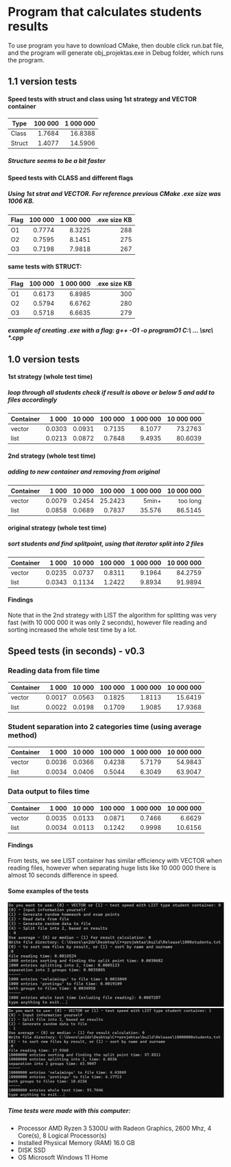 # Program that calculates students results
To use program you have to download CMake, then double click run.bat file, and the program will generate obj_projektas.exe in Debug folder, which runs the program.

## 1.1 version tests
#### Speed tests with struct and class using 1st strategy and VECTOR container
| Type      | 100 000 | 1 000 000 |
| --------- | -------:| ---------:|
| Class     | 1.7684  | 16.8388   |
| Struct    | 1.4077  | 14.5906   |
##### Structure seems to be a bit faster

#### Speed tests with CLASS and different flags
##### Using 1st strat and VECTOR. For reference previous CMake .exe size was 1006 KB.
| Flag   | 100 000 | 1 000 000 | .exe size KB |
| ------ | -------:| ---------:| ------------:|
| O1     | 0.7774  | 8.3225    | 288          |
| O2     | 0.7595  | 8.1451    | 275          |
| O3     | 0.7198  | 7.9818    | 267          |

#### same tests with STRUCT:
| Flag   | 100 000 | 1 000 000 | .exe size KB |
| ------ | -------:| ---------:| ------------:|
| O1     | 0.6173  | 6.8985    | 300          |
| O2     | 0.5794  | 6.6762    | 280          |
| O3     | 0.5718  | 6.6635    | 279          |
##### example of creating .exe with a flag: g++ -O1 -o programO1 C:\ ... \src\ *.cpp

## 1.0 version tests

#### 1st strategy (whole test time)
##### loop through all students check if result is above or below 5 and add to files accordingly
| Container | 1 000  | 10 000 | 100 000 | 1 000 000 | 10 000 000 |
| --------- | ------:| ------:| -------:| ---------:| ----------:|
| vector    | 0.0303 | 0.0931 | 0.7135  | 8.1077    | 73.2763    |
| list      | 0.0213 | 0.0872 | 0.7848  | 9.4935    | 80.6039    |

#### 2nd strategy (whole test time)
##### adding to new container and removing from original
| Container | 1 000  | 10 000 | 100 000 | 1 000 000 | 10 000 000 |
| --------- | ------:| ------:| -------:| ---------:| ----------:|
| vector    | 0.0079 | 0.2454 | 25.2423 | 5min+     | too long   |
| list      | 0.0858 | 0.0689 | 0.7837  | 35.576    | 86.5145    |

#### original strategy (whole test time)
##### sort students and find splitpoint, using that iterator split into 2 files
| Container | 1 000  | 10 000 | 100 000 | 1 000 000 | 10 000 000 |
| --------- | ------:| ------:| -------:| ---------:| ----------:|
| vector    | 0.0235 | 0.0737 | 0.8311  | 9.1964    | 84.2759    |
| list      | 0.0343 | 0.1134 | 1.2422  | 9.8934    | 91.9894    |


#### Findings

Note that in the 2nd strategy with LIST the algorithm for splitting was very fast (with 10 000 000 it was only 2 seconds), however file reading and sorting increased the whole test time by a lot.


## Speed tests (in seconds) - v0.3

### Reading data from file time
| Container | 1 000  | 10 000 | 100 000 | 1 000 000 | 10 000 000 |
| --------- | ------:| ------:| -------:| ---------:| ----------:|
| vector    | 0.0017 | 0.0563 | 0.1825  | 1.8113    | 15.6419    |
| list      | 0.0022 | 0.0198 | 0.1709  | 1.9085    | 17.9368    |

### Student separation into 2 categories time (using average method)
| Container | 1 000  | 10 000 | 100 000 | 1 000 000 | 10 000 000 |
| --------- | ------:| ------:| -------:| ---------:| ----------:|
| vector    | 0.0036 | 0.0366 | 0.4238  | 5.7179    | 54.9843    |
| list      | 0.0034 | 0.0406 | 0.5044  | 6.3049    | 63.9047    |

### Data output to files time
| Container | 1 000  | 10 000 | 100 000 | 1 000 000 | 10 000 000 |
| --------- | ------:| ------:| -------:| ---------:| ----------:|
| vector    | 0.0035 | 0.0133 | 0.0871  | 0.7466    | 6.6629     |
| list      | 0.0034 | 0.0113 | 0.1242  | 0.9998    | 10.6156    |

#### Findings
From tests, we see LIST container has similar efficiency with VECTOR when reading files,
however when separating huge lists like 10 000 000 there is almost 10 seconds difference in speed.

#### Some examples of the tests
![alt text](<tests/Screenshot 2024-10-25 135841.png>)
![alt text](<tests/Screenshot 2024-10-25 151113.png>)

##### Time tests were made with this computer:
* Processor	AMD Ryzen 3 5300U with Radeon Graphics, 2600 Mhz, 4 Core(s), 8 Logical Processor(s)
* Installed Physical Memory (RAM)	16.0 GB
* DISK SSD
* OS Microsoft Windows 11 Home
